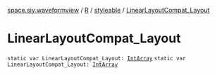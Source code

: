 [space.siy.waveformview](../../index.md) / [R](../index.md) / [styleable](index.md) / [LinearLayoutCompat_Layout](./-linear-layout-compat_-layout.md)

# LinearLayoutCompat_Layout

`static var LinearLayoutCompat_Layout: `[`IntArray`](https://kotlinlang.org/api/latest/jvm/stdlib/kotlin/-int-array/index.html)
`static var LinearLayoutCompat_Layout: `[`IntArray`](https://kotlinlang.org/api/latest/jvm/stdlib/kotlin/-int-array/index.html)